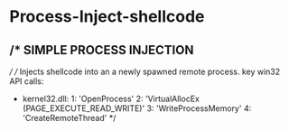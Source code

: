 # Process-Inject-shellcode

/* SIMPLE PROCESS INJECTION
---------------------------------
*/
/*
	Injects shellcode into an a newly spawned remote process.
key win32 API calls:
  - kernel32.dll:
    1: 'OpenProcess'
    2: 'VirtualAllocEx (PAGE_EXECUTE_READ_WRITE)'
    3: 'WriteProcessMemory'
    4: 'CreateRemoteThread'
*/
